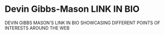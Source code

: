 # Devin Gibbs-Mason LINK IN BIO
DEVIN GIBBS MASON'S LINK IN BIO SHOWCASING DIFFERENT POINTS OF INTERESTS AROUND THE WEB
